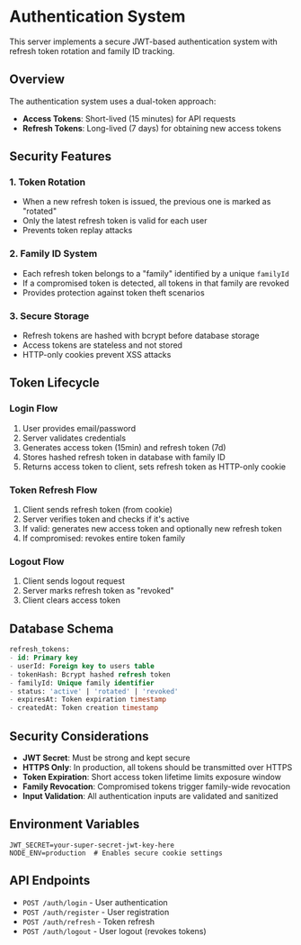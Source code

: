 # Authentication System

This server implements a secure JWT-based authentication system with refresh token rotation and family ID tracking.

## Overview

The authentication system uses a dual-token approach:

- **Access Tokens**: Short-lived (15 minutes) for API requests
- **Refresh Tokens**: Long-lived (7 days) for obtaining new access tokens

## Security Features

### 1. Token Rotation

- When a new refresh token is issued, the previous one is marked as "rotated"
- Only the latest refresh token is valid for each user
- Prevents token replay attacks

### 2. Family ID System

- Each refresh token belongs to a "family" identified by a unique `familyId`
- If a compromised token is detected, all tokens in that family are revoked
- Provides protection against token theft scenarios

### 3. Secure Storage

- Refresh tokens are hashed with bcrypt before database storage
- Access tokens are stateless and not stored
- HTTP-only cookies prevent XSS attacks

## Token Lifecycle

### Login Flow

1. User provides email/password
2. Server validates credentials
3. Generates access token (15min) and refresh token (7d)
4. Stores hashed refresh token in database with family ID
5. Returns access token to client, sets refresh token as HTTP-only cookie

### Token Refresh Flow

1. Client sends refresh token (from cookie)
2. Server verifies token and checks if it's active
3. If valid: generates new access token and optionally new refresh token
4. If compromised: revokes entire token family

### Logout Flow

1. Client sends logout request
2. Server marks refresh token as "revoked"
3. Client clears access token

## Database Schema

```sql
refresh_tokens:
- id: Primary key
- userId: Foreign key to users table
- tokenHash: Bcrypt hashed refresh token
- familyId: Unique family identifier
- status: 'active' | 'rotated' | 'revoked'
- expiresAt: Token expiration timestamp
- createdAt: Token creation timestamp
```

## Security Considerations

- **JWT Secret**: Must be strong and kept secure
- **HTTPS Only**: In production, all tokens should be transmitted over HTTPS
- **Token Expiration**: Short access token lifetime limits exposure window
- **Family Revocation**: Compromised tokens trigger family-wide revocation
- **Input Validation**: All authentication inputs are validated and sanitized

## Environment Variables

```env
JWT_SECRET=your-super-secret-jwt-key-here
NODE_ENV=production  # Enables secure cookie settings
```

## API Endpoints

- `POST /auth/login` - User authentication
- `POST /auth/register` - User registration
- `POST /auth/refresh` - Token refresh
- `POST /auth/logout` - User logout (revokes tokens)
